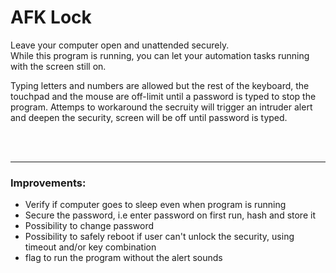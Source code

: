 # AFK Lock

Leave your computer open and unattended securely.  
While this program is running, you can let your automation tasks running with the screen still on.

Typing letters and numbers are allowed but the rest of the keyboard, the touchpad and the mouse are off-limit until a password is typed to stop the program.
Attemps to workaround the secruity will trigger an intruder alert and deepen the security, screen will be off until password is typed.

<br/>
<br/>

---

### Improvements:
 - Verify if computer goes to sleep even when program is running
 - Secure the password, i.e enter password on first run, hash and store it
 - Possibility to change password
 - Possibility to safely reboot if user can't unlock the security, using timeout and/or key combination
 - flag to run the program without the alert sounds
